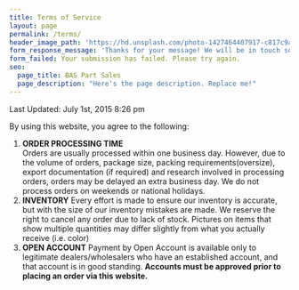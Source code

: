 ```yaml
---
title: Terms of Service
layout: page
permalink: /terms/
header_image_path: 'https://hd.unsplash.com/photo-1427464407917-c817c9a0a6f6'
form_response_message: 'Thanks for your message! We will be in touch soon.'
form_failed: Your submission has failed. Please try again.
seo:
  page_title: BAS Part Sales
  page_description: "Here's the page description. Replace me!"
---
```



Last Updated: July 1st, 2015 8:26 pm

By using this website, you agree to the following:

1. **ORDER PROCESSING TIME**
   <br>Orders are usually processed within one business day. However, due to the volume of orders, package size, packing requirements(oversize), export documentation (if required) and research involved in processing orders, orders may be delayed an extra business day. We do not process orders on weekends or national holidays.
2. **INVENTORY** Every effort is made to ensure our inventory is accurate, but with the size of our inventory mistakes are made. We reserve the right to cancel any order due to lack of stock. Pictures on items that show multiple quantities may differ slightly from what you actually receive (i.e. color)
3. **OPEN ACCOUNT** Payment by Open Account is available only to legitimate dealers/wholesalers who have an established account, and that account is in good standing. **Accounts must be approved prior to placing an order via this website.**